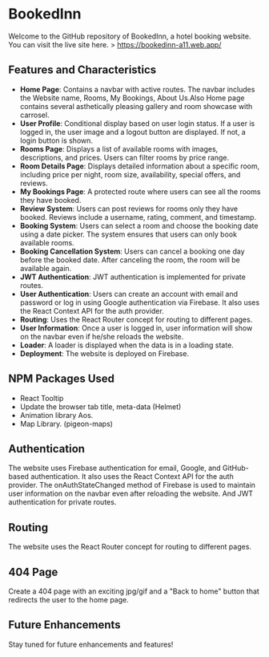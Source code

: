 # BookedInn

Welcome to the GitHub repository of BookedInn, a hotel booking website. 
You can visit the live site here. > https://bookedinn-a11.web.app/

## Features and Characteristics

- **Home Page**: Contains a navbar with active routes. The navbar includes the Website name, Rooms, My Bookings, About Us.Also Home page contains several asthetically pleasing gallery and room showcase with carrosel.
- **User Profile**: Conditional display based on user login status. If a user is logged in, the user image and a logout button are displayed. If not, a login button is shown.
- **Rooms Page**: Displays a list of available rooms with images, descriptions, and prices. Users can filter rooms by price range.
- **Room Details Page**: Displays detailed information about a specific room, including price per night, room size, availability, special offers, and reviews.
- **My Bookings Page**: A protected route where users can see all the rooms they have booked.
- **Review System**: Users can post reviews for rooms only they have booked. Reviews include a username, rating, comment, and timestamp.
- **Booking System**: Users can select a room and choose the booking date using a date picker. The system ensures that users can only book available rooms.
- **Booking Cancellation System**: Users can cancel a booking one day before the booked date. After canceling the room, the room will be available again.
- **JWT Authentication**: JWT authentication is implemented for private routes.
- **User Authentication**: Users can create an account with email and password or log in using Google authentication via Firebase. It also uses the React Context API for the auth provider.
- **Routing**: Uses the React Router concept for routing to different pages.
- **User Information**: Once a user is logged in, user information will show on the navbar even if he/she reloads the website.
- **Loader**: A loader is displayed when the data is in a loading state.
- **Deployment**: The website is deployed on Firebase.


## NPM Packages Used

- React Tooltip
- Update the browser tab title, meta-data (Helmet)
- Animation library Aos.
- Map Library. (pigeon-maps)

## Authentication

The website uses Firebase authentication for email, Google, and GitHub-based authentication. It also uses the React Context API for the auth provider. The onAuthStateChanged method of Firebase is used to maintain user information on the navbar even after reloading the website.
And JWT authentication for private routes.
## Routing

The website uses the React Router concept for routing to different pages.


## 404 Page

Create a 404 page with an exciting jpg/gif and a "Back to home" button that redirects the user to the home page.


## Future Enhancements

Stay tuned for future enhancements and features!